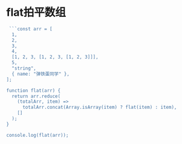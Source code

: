 # flat拍平数组

```js
 ```const arr = [
  1,
  2,
  3,
  4,
  [1, 2, 3, [1, 2, 3, [1, 2, 3]]],
  5,
  "string",
  { name: "弹铁蛋同学" },
];

function flat(arr) {
  return arr.reduce(
    (totalArr, item) =>
      totalArr.concat(Array.isArray(item) ? flat(item) : item),
    []
  );
}

console.log(flat(arr));
